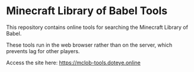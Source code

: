 # Minecraft Library of Babel Tools

This repository contains online tools for searching the Minecraft Library of Babel.

These tools run in the web browser rather than on the server, which prevents lag for other players.

Access the site here: https://mclob-tools.doteye.online
